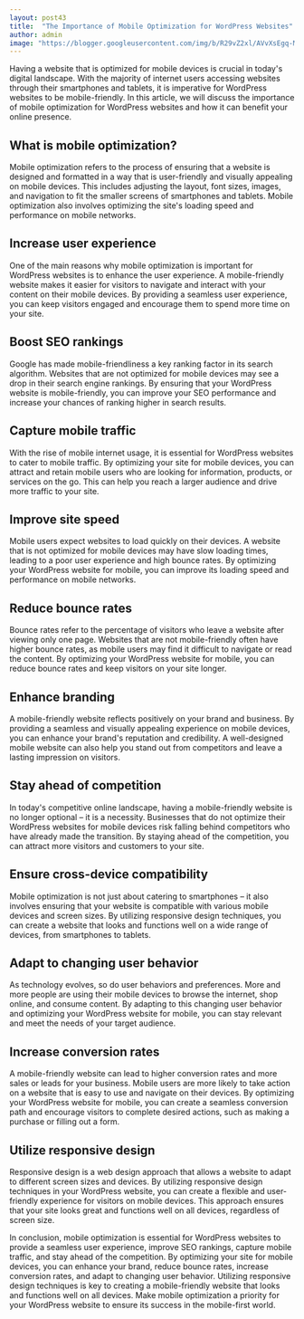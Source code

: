 ```yaml
---
layout: post43
title:  "The Importance of Mobile Optimization for WordPress Websites"
author: admin
image: "https://blogger.googleusercontent.com/img/b/R29vZ2xl/AVvXsEgq-MNF-0cRpG7hR-blXc17EhvLgJd43SSm4_1hgb92ah3g4ApFna5BM5pxeFB7pVzypl67_3s2J1EKKOIP-nXFAsQbgaqE_yHWwvtvyVHuSZ-BaQz32ls23G7FKEc6xMrordSaXyQqfCBd1snilhA_wqubdHdvnXJmwCOhxrDUPw36FL5BBN6F9viDLGpO/s1600/20240512_221925.jpg"
---
```



<p>Having a website that is optimized for mobile devices is crucial in today's digital landscape. With the majority of internet users accessing websites through their smartphones and tablets, it is imperative for WordPress websites to be mobile-friendly. In this article, we will discuss the importance of mobile optimization for WordPress websites and how it can benefit your online presence.</p>
<h2>What is mobile optimization?</h2>
<p>Mobile optimization refers to the process of ensuring that a website is designed and formatted in a way that is user-friendly and visually appealing on mobile devices. This includes adjusting the layout, font sizes, images, and navigation to fit the smaller screens of smartphones and tablets. Mobile optimization also involves optimizing the site's loading speed and performance on mobile networks.</p>
<h2>Increase user experience</h2>
<p>One of the main reasons why mobile optimization is important for WordPress websites is to enhance the user experience. A mobile-friendly website makes it easier for visitors to navigate and interact with your content on their mobile devices. By providing a seamless user experience, you can keep visitors engaged and encourage them to spend more time on your site.</p>
<h2>Boost SEO rankings</h2>
<p>Google has made mobile-friendliness a key ranking factor in its search algorithm. Websites that are not optimized for mobile devices may see a drop in their search engine rankings. By ensuring that your WordPress website is mobile-friendly, you can improve your SEO performance and increase your chances of ranking higher in search results.</p>
<h2>Capture mobile traffic</h2>
<p>With the rise of mobile internet usage, it is essential for WordPress websites to cater to mobile traffic. By optimizing your site for mobile devices, you can attract and retain mobile users who are looking for information, products, or services on the go. This can help you reach a larger audience and drive more traffic to your site.</p>
<h2>Improve site speed</h2>
<p>Mobile users expect websites to load quickly on their devices. A website that is not optimized for mobile devices may have slow loading times, leading to a poor user experience and high bounce rates. By optimizing your WordPress website for mobile, you can improve its loading speed and performance on mobile networks.</p>
<h2>Reduce bounce rates</h2>
<p>Bounce rates refer to the percentage of visitors who leave a website after viewing only one page. Websites that are not mobile-friendly often have higher bounce rates, as mobile users may find it difficult to navigate or read the content. By optimizing your WordPress website for mobile, you can reduce bounce rates and keep visitors on your site longer.</p>
<h2>Enhance branding</h2>
<p>A mobile-friendly website reflects positively on your brand and business. By providing a seamless and visually appealing experience on mobile devices, you can enhance your brand's reputation and credibility. A well-designed mobile website can also help you stand out from competitors and leave a lasting impression on visitors.</p>
<h2>Stay ahead of competition</h2>
<p>In today's competitive online landscape, having a mobile-friendly website is no longer optional – it is a necessity. Businesses that do not optimize their WordPress websites for mobile devices risk falling behind competitors who have already made the transition. By staying ahead of the competition, you can attract more visitors and customers to your site.</p>
<h2>Ensure cross-device compatibility</h2>
<p>Mobile optimization is not just about catering to smartphones – it also involves ensuring that your website is compatible with various mobile devices and screen sizes. By utilizing responsive design techniques, you can create a website that looks and functions well on a wide range of devices, from smartphones to tablets.</p>
<h2>Adapt to changing user behavior</h2>
<p>As technology evolves, so do user behaviors and preferences. More and more people are using their mobile devices to browse the internet, shop online, and consume content. By adapting to this changing user behavior and optimizing your WordPress website for mobile, you can stay relevant and meet the needs of your target audience.</p>
<h2>Increase conversion rates</h2>
<p>A mobile-friendly website can lead to higher conversion rates and more sales or leads for your business. Mobile users are more likely to take action on a website that is easy to use and navigate on their devices. By optimizing your WordPress website for mobile, you can create a seamless conversion path and encourage visitors to complete desired actions, such as making a purchase or filling out a form.</p>
<h2>Utilize responsive design</h2>
<p>Responsive design is a web design approach that allows a website to adapt to different screen sizes and devices. By utilizing responsive design techniques in your WordPress website, you can create a flexible and user-friendly experience for visitors on mobile devices. This approach ensures that your site looks great and functions well on all devices, regardless of screen size.</p>
<p>In conclusion, mobile optimization is essential for WordPress websites to provide a seamless user experience, improve SEO rankings, capture mobile traffic, and stay ahead of the competition. By optimizing your site for mobile devices, you can enhance your brand, reduce bounce rates, increase conversion rates, and adapt to changing user behavior. Utilizing responsive design techniques is key to creating a mobile-friendly website that looks and functions well on all devices. Make mobile optimization a priority for your WordPress website to ensure its success in the mobile-first world.</p>

